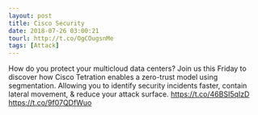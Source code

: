 ```yaml
---
layout: post
title: Cisco Security
date: 2018-07-26 03:00:21
tourl: http://t.co/OgCOugsnMe
tags: [Attack]
---
```

How do you protect your multicloud data centers? Join us this Friday to discover how Cisco Tetration enables a zero-trust model using segmentation. Allowing you to identify security incidents faster, contain lateral movement, &amp; reduce your attack surface. https://t.co/46BSI5qIzD https://t.co/9f07QDfWuo